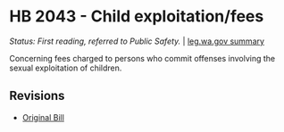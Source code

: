 # HB 2043 - Child exploitation/fees
*Status: First reading, referred to Public Safety.* | [leg.wa.gov summary](https://app.leg.wa.gov/billsummary?BillNumber=2043&Year=2021)

Concerning fees charged to persons who commit offenses involving the sexual exploitation of children.

## Revisions
* [Original Bill](1/)